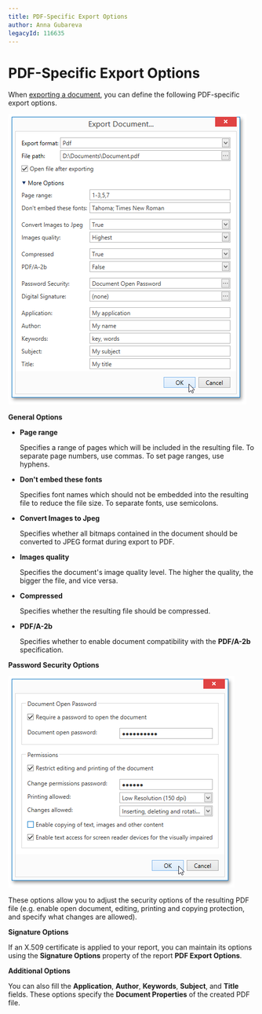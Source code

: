 ```yaml
---
title: PDF-Specific Export Options
author: Anna Gubareva
legacyId: 116635
---
```

# PDF-Specific Export Options
When [exporting a document](exporting.md), you can define the following PDF-specific export options.

![EUD_WpfPrintPreview_PdfExportOptions](../../../../images/img124157.png)

**General Options**
* **Page range**
	
	Specifies a range of pages which will be included in the resulting file. To separate page numbers, use commas. To set page ranges, use hyphens.
* **Don't embed these fonts**
	
	Specifies font names which should not be embedded into the resulting file to reduce the file size. To separate fonts, use semicolons.
* **Convert Images to Jpeg**
	
	Specifies whether all bitmaps contained in the document should be converted to JPEG format during export to PDF.
* **Images quality**
	
	Specifies the document's image quality level. The higher the quality, the bigger the file, and vice versa.
* **Compressed**
	
	Specifies whether the resulting file should be compressed.
* **PDF/A-2b**
	
	Specifies whether to enable document compatibility with the **PDF/A-2b** specification.

**Password Security Options**

![EUD_WpfPrintPreview_PdfExportOptions2](../../../../images/img124158.png)

These options allow you to adjust the security options of the resulting PDF file (e.g. enable open document, editing, printing and copying protection, and specify what changes are allowed).

**Signature Options**

If an X.509 certificate is applied to your report, you can maintain its options using the **Signature Options** property of the report **PDF Export Options**.

**Additional Options**

You can also fill the **Application**, **Author**, **Keywords**, **Subject**, and **Title** fields. These options specify the **Document Properties** of the created PDF file.